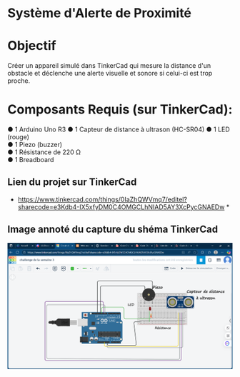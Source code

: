 # Système d'Alerte de Proximité 

# Objectif
Créer un appareil simulé dans TinkerCad qui mesure la distance 
d'un obstacle et déclenche une alerte visuelle et sonore si celui-ci est trop proche. 
#  Composants Requis (sur TinkerCad): 
● 1 Arduino Uno R3 
● 1 Capteur de distance à ultrason (HC-SR04) 
● 1 LED (rouge)  
● 1 Piezo (buzzer)  
● 1 Résistance de 220 Ω  
● 1 Breadboard  

## Lien du projet sur TinkerCad
* https://www.tinkercad.com/things/0IaZhQWVmq7/editel?sharecode=e3Kdb4-IX5xfyDM0C4OMGCLhNIAD5AY3XcPycGNAEDw *

## Image annoté du capture du shéma TinkerCad

![](image/capture.png)

